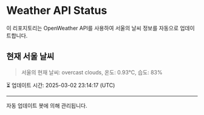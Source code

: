 
# Weather API Status

이 리포지토리는 OpenWeather API를 사용하여 서울의 날씨 정보를 자동으로 업데이트합니다.

## 현재 서울 날씨
> 서울의 현재 날씨: overcast clouds, 온도: 0.93°C, 습도: 83%

⏳ 업데이트 시간: 2025-03-02 23:14:17 (UTC)

---
자동 업데이트 봇에 의해 관리됩니다.
